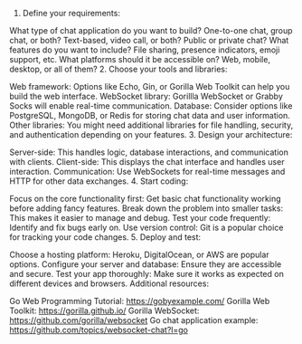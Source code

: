 1. Define your requirements:

What type of chat application do you want to build?
One-to-one chat, group chat, or both?
Text-based, video call, or both?
Public or private chat?
What features do you want to include?
File sharing, presence indicators, emoji support, etc.
What platforms should it be accessible on?
Web, mobile, desktop, or all of them?
2. Choose your tools and libraries:

Web framework: Options like Echo, Gin, or Gorilla Web Toolkit can help you build the web interface.
WebSocket library: Gorillla WebSocket or Grabby Socks will enable real-time communication.
Database: Consider options like PostgreSQL, MongoDB, or Redis for storing chat data and user information.
Other libraries: You might need additional libraries for file handling, security, and authentication depending on your features.
3. Design your architecture:

Server-side: This handles logic, database interactions, and communication with clients.
Client-side: This displays the chat interface and handles user interaction.
Communication: Use WebSockets for real-time messages and HTTP for other data exchanges.
4. Start coding:

Focus on the core functionality first: Get basic chat functionality working before adding fancy features.
Break down the problem into smaller tasks: This makes it easier to manage and debug.
Test your code frequently: Identify and fix bugs early on.
Use version control: Git is a popular choice for tracking your code changes.
5. Deploy and test:

Choose a hosting platform: Heroku, DigitalOcean, or AWS are popular options.
Configure your server and database: Ensure they are accessible and secure.
Test your app thoroughly: Make sure it works as expected on different devices and browsers.
Additional resources:

Go Web Programming Tutorial: https://gobyexample.com/
Gorilla Web Toolkit: https://gorilla.github.io/
Gorilla WebSocket: https://github.com/gorilla/websocket
Go chat application example: https://github.com/topics/websocket-chat?l=go